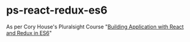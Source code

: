 # ps-react-redux-es6
As per Cory House's Pluralsight Course "[Building Application with React and Redux in ES6](https://app.pluralsight.com/library/courses/react-redux-react-router-es6/table-of-contents)"
